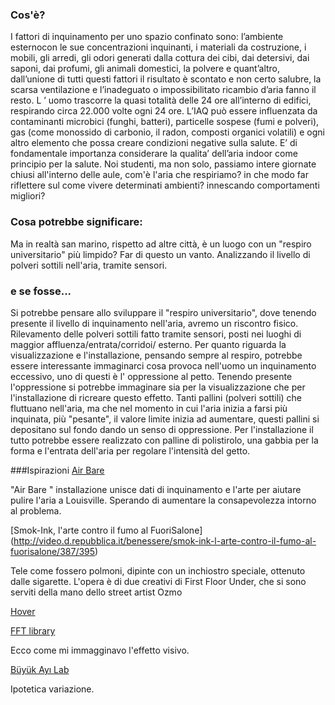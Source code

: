 ### Cos'è?
I fattori di inquinamento per uno spazio confinato sono:
l’ambiente esternocon le sue concentrazioni inquinanti, i materiali da costruzione, i mobili, gli arredi, 
gli odori generati dalla cottura dei cibi, dai detersivi, dai saponi, dai profumi, gli animali domestici, 
la polvere e quant’altro, dall’unione di tutti questi fattori il risultato è scontato e non certo salubre, 
la scarsa ventilazione e l’inadeguato o impossibilitato ricambio d’aria fanno il resto.
L ’ uomo trascorre la quasi totalità delle 24 ore all’interno di edifici, respirando circa 22.000 volte ogni 24 ore.
L’IAQ può essere influenzata da contaminanti microbici (funghi, batteri), particelle sospese (fumi e polveri), gas 
(come monossido di carbonio, il radon, composti organici volatili) e ogni altro elemento che possa creare 
condizioni negative sulla salute.
E’ di fondamentale importanza considerare la qualita’ dell’aria indoor come principio per la salute.
Noi studenti, ma non solo, passiamo intere giornate chiusi all'interno delle aule, com'è l'aria che respiriamo? 
in che modo far riflettere sul come vivere determinati ambienti? innescando comportamenti migliori? 

### Cosa potrebbe significare:
Ma in realtà san marino, rispetto ad altre città, è un luogo con un "respiro universitario" più limpido? 
Far di questo un vanto. Analizzando il livello di polveri sottili nell'aria, tramite sensori. 

### e se fosse...
Si potrebbe pensare allo sviluppare il "respiro universitario", dove tenendo presente  il livello di inquinamento 
nell'aria, avremo un riscontro fisico. Rilevamento delle polveri sottili fatto tramite sensori, posti nei luoghi 
di maggior affluenza/entrata/corridoi/ esterno. 
Per quanto riguarda la visualizzazione e l'installazione, pensando sempre al respiro, potrebbe essere interessante 
immaginarci cosa provoca nell'uomo un inquinamento eccessivo, uno di questi è  l' oppressione al petto. 
Tenendo presente l'oppressione si potrebbe immaginare sia per la visualizzazione che per l'installazione di 
ricreare questo effetto. Tanti pallini (polveri sottili) che fluttuano nell'aria, ma che nel momento in cui l'aria 
inizia a farsi più inquinata, più "pesante", il valore limite inizia ad aumentare, questi pallini si depositano 
sul fondo dando un senso di oppressione. Per l'installazione il tutto potrebbe essere realizzato con palline 
di polistirolo, una gabbia per la forma e l'entrata dell'aria per regolare l'intensità del getto. 

###Ispirazioni 
[Air Bare](http://brokensidewalk.com/2015/air-bare/)

"Air Bare " installazione unisce dati di inquinamento e l'arte per aiutare pulire l'aria a Louisville. 
Sperando di aumentare la consapevolezza intorno al problema. 

[Smok-Ink, l'arte contro il fumo al FuoriSalone]
(http://video.d.repubblica.it/benessere/smok-ink-l-arte-contro-il-fumo-al-fuorisalone/387/395)

Tele come fossero polmoni, dipinte con un inchiostro speciale, ottenuto dalle sigarette. 
L'opera è di due creativi di First Floor Under, che si sono serviti della mano dello street artist Ozmo


[Hover](http://www.claudiaciarpella.com/portfolio/hover/)

[FFT library](https://www.youtube.com/watch?v=jJfpL5QkixU)

Ecco come mi immagginavo l'effetto visivo. 

[Büyük Ayı Lab](http://interactivedesign.it/blog/inspiration/kinetic-art/2014/12/15/buyuk-ayi-lab-kinetic-installation-controlled-with-leap-motion/)

Ipotetica variazione. 


